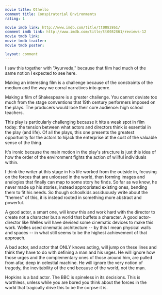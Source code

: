 ```yaml
---
movie title: Othello
comment title: Conspiratorial Environments
rating: 1

movie imdb link: http://www.imdb.com/title/tt0082861/
comment imdb link: http://www.imdb.com/title/tt0082861/reviews-12
movie tmdb link: 
movie tmdb trailer: 
movie tmdb poster: 

layout: comment
---
```


I saw this together with "Ayurveda," because that film had much of the same notion I expected to see here.

Making an interesting film is a challenge because of the constraints of the medium and the way we corral narratives into genre.

Making a film of Shakespeare is a greater challenge. You cannot deviate too much from the stage conventions that 19th century performers imposed on the plays. The producers would lose their core audience: high school teachers.

This play is particularly challenging because it hits a weak spot in film today: the tension between what actors and directors think is essential in the play (and life). Of all the plays, this one presents the greatest opportunity for the actors to hijack the enterprise at the cost of the valuable sense of the thing.

It's ironic because the main motion in the play's structure is just this idea of how the order of the environment fights the action of willful individuals within.

I think the writer at this stage in his life worked from the outside in, focusing on the forces that are unloosed in the world, then forming images and analogies that finally can map to some story he finds. So far as we know, he never made up his stories, instead appropriated existing ones, bending them to fit his needs. So though schoolkids assiduously write about the "themes" of this, it is instead rooted in something more abstract and powerful.

A good actor, a smart one, will know this and work hard with the director to create not a character but a world that buffets a character. A good actor-director like Welles will have devised some cinematic devices to make this work. Welles used cinematic architecture -- by this I mean physical walls and spaces -- in what still seems to be the highest achievement of that approach.

A bad actor, and actor that ONLY knows acting, will jump on these lines and think they have to do with defining a man and his urges. He will ignore how those urges and the complementary ones of those around him, are pulled from afar, deep in celestial machine. He will ignore the very notion of tragedy, the inevitability of the end because of the world, not the man.

Hopkins is a bad actor. The BBC is spineless in its decisions. This is worthless, unless while you are bored you think about the forces in the world that tragically drive this to be the corpse it is.